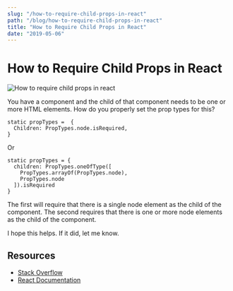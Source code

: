 ```yaml
---
slug: "/how-to-require-child-props-in-react"
path: "/blog/how-to-require-child-props-in-react"
title: "How to Require Child Props in React"
date: "2019-05-06"
---
```


# How to Require Child Props in React

![How to require child props in react](images/2019-05-06-how-to-require-child-props-in-react.png)

You have a component and the child of that component needs to be one or more HTML elements. How do you properly set the prop types for this?

```
static propTypes =  {
  Children: PropTypes.node.isRequired,
}
```

Or

```
static propTypes = {
  children: PropTypes.oneOfType([
    PropTypes.arrayOf(PropTypes.node),
    PropTypes.node
  ]).isRequired
}
```

The first will require that there is a single node element as the child of the component. The second requires that there is one or more node elements as the child of the component. 

I hope this helps. If it did, let me know.

## Resources

- [Stack Overflow](https://stackoverflow.com/questions/42122522/reactjs-what-should-the-proptypes-be-for-this-props-children)
- [React Documentation](https://reactjs.org/docs/typechecking-with-proptypes.html)
